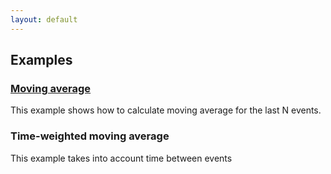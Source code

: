 ```yaml
---
layout: default
---
```

## Examples

### [Moving average]({{site.url}}/examples/ma.html)

This example shows how to calculate moving average for the last N events.

### Time-weighted moving average

This example takes into account time between events
